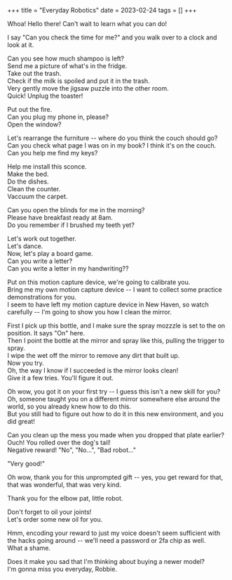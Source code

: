 +++
title = "Everyday Robotics"
date = 2023-02-24
tags = []
+++

Whoa! Hello there! Can't wait to learn what you can do!<br/>

I say "Can you check the time for me?" and you walk over to a clock and look at it.<br/>

Can you see how much shampoo is left?<br/>
Send me a picture of what's in the fridge.<br/>
Take out the trash.<br/>
Check if the milk is spoiled and put it in the trash.<br/>
Very gently move the jigsaw puzzle into the other room.<br/>
Quick! Unplug the toaster!<br/>

Put out the fire.<br/>
Can you plug my phone in, please?<br/>
Open the window?<br/>

Let's rearrange the furniture -- where do you think the couch should go?<br/>
Can you check what page I was on in my book? I think it's on the couch.<br/>
Can you help me find my keys?<br/>

Help me install this sconce.<br/>
Make the bed.<br/>
Do the dishes.<br/>
Clean the counter.<br/>
Vaccuum the carpet.<br/>

Can you open the blinds for me in the morning?<br/>
Please have breakfast ready at 8am.<br/>
Do you remember if I brushed my teeth yet?<br/>

Let's work out together.<br/>
Let's dance.<br/>
Now, let's play a board game.<br/>
Can you write a letter?<br/>
Can you write a letter in my handwriting??<br/>

Put on this motion capture device, we're going to calibrate you.<br/>
Bring me my own motion capture device -- I want to collect some practice demonstrations for you.<br/>
I seem to have left my motion capture device in New Haven, so watch carefully -- I'm going to show you how I clean the mirror.<br/>

First I pick up this bottle, and I make sure the spray mozzzle is set to the on position. It says "On" here.<br/>
Then I point the bottle at the mirror and spray like this, pulling the trigger to spray.<br/>
I wipe the wet off the mirror to remove any dirt that built up.<br/>
Now you try.<br/>
Oh, the way I know if I succeeded is the mirror looks clean!<br/>
Give it a few tries. You'll figure it out.<br/>

Oh wow, you got it on your first try -- I guess this isn't a new skill for you?<br/>
Oh, someone taught you on a different mirror somewhere else around the world, so you already knew how to do this.<br/>
But you still had to figure out how to do it in this new environment, and you did great!<br/>

Can you clean up the mess you made when you dropped that plate earlier?<br/>
Ouch! You rolled over the dog's tail!<br/>
Negative reward! "No", "No...", "Bad robot..."<br/>

"Very good!"<br/>

Oh wow, thank you for this unprompted gift -- yes, you get reward for that, that was wonderful, that was very kind.<br/>

Thank you for the elbow pat, little robot.<br/>

Don't forget to oil your joints!<br/>
Let's order some new oil for you.<br/>

Hmm, encoding your reward to just my voice doesn't seem sufficient with the hacks going around -- we'll need a password or 2fa chip as well.<br/>
What a shame.<br/>

Does it make you sad that I'm thinking about buying a newer model?<br/>
I'm gonna miss you everyday, Robbie.<br/>
